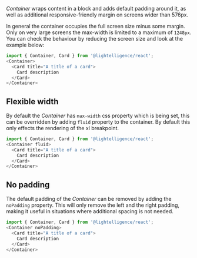 *Container* wraps content in a block and adds default padding around it, as
well as additional responsive-friendly margin on screens wider than 576px.

In general the container occupies the full screen size minus some margin. Only on very large screens the max-width is limited to a maximum of `1248px`. You
can check the behaviour by reducing the screen size and look at the example
below:

```js
import { Container, Card } from '@lightelligence/react';
<Container>
  <Card title="A title of a card">
    Card description
  </Card>
</Container>
```

## Flexible width

By default the *Container* has `max-width` css property which is being set,
this can be overridden by adding `fluid` property to the container. By default this only effects the rendering of the xl breakpoint.

```js
import { Container, Card } from '@lightelligence/react';
<Container fluid>
  <Card title="A title of a card">
    Card description
  </Card>
</Container>
```

## No padding

The default padding of the *Container* can be removed by adding the `noPadding` property. This will only remove the left and the right padding,
making it useful in situations where additional spacing is not needed.

```js
import { Container, Card } from '@lightelligence/react';
<Container noPadding>
  <Card title="A title of a card">
    Card description
  </Card>
</Container>
```
